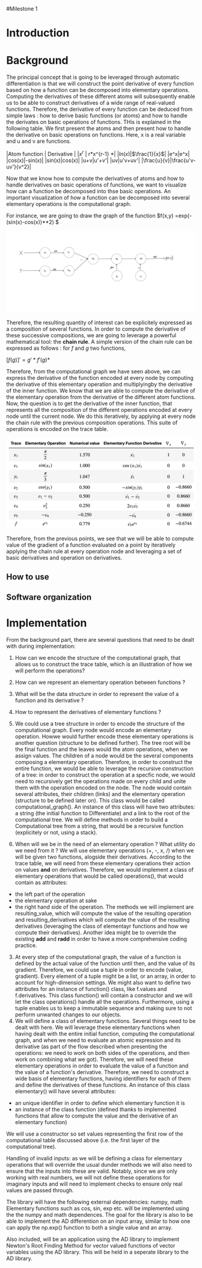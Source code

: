 

#Milestone 1

# Introduction

# Background


The principal concept that is going to be leveraged through automatic differentiation is that we will construct the point derivative of every function based on how a function can be decomposed into elementary operations. Computing the derivatives of these different atoms will subsequently enable us to be able to construct derivatives of a wide range of real-valued functions. Therefore, the derivative of every function can be deduced from simple laws : how to derive basic functions (or atoms) and how to handle the derivates on basic operations of functions. THis is explained in the following table. We first present the atoms and then present how to handle the derivative on basic operations on functions. Here, x is a real variable and u and v are functions. 

|Atom function   |   Derivative |
|$x^r$           | r*x^{r-1}    *|
|$ln(x)$|$\frac{1}{x}$|
|e^x|e^x|
|cos(x)|-sin(x)|
|sin(x)|cos(x)|
|u+v|u'+v'|
|uv|u'v+uv'|
|\frac{u}{v}|\frac{u'v-uv'}{v^2}|


Now that we know how to compute the derivatives of atoms and how to handle derivatives on basic operations of functions, we want to visualize how can a function be decomposed into thse basic operations.
An important visualization of how a function can be decomposed into several elementary operations is the computational graph. 

For instance, we are going to draw the graph of the function $f(x,y) =exp(-(sin(x)-cos(x))**2) $ 

![Computational_graph.jpeg](Computational_graph.jpeg)

Therefore, the resulting quantity of interest can be explicitely expressed as a composition of several functions. In order to compute the derivative of these successive compositions, we are going to leverage a powerful mathematical tool: the **chain rule**.
A simple version of the chain rule can be expressed as follows : for $f$ and $g$ two functions, 

$[f(g)]' = g'*f'(g)$*

Therefore, from the computational graph we have seen above, we can express the derivative of the function encoded at every node by computing the derivative of this elementary operation and multiplyingby the derivative of the inner function. We know that we are able to compute the derivative of the elementary operation from the derivative of the different atom functions. 
Now, the question is to get the derivative of the inner function, that represents all the composition of the different operations encoded at every node until the current node. We do this iteratively, by applying at every node the chain rule with the previous composition operations. 
This suite of operations is encoded on the trace table. 


![Evaluation_table.png](Evaluation_table.png)

Therefore, from the previous points, we see that we will be able to compute value of the gradient of a function evaluated on a point by iteratively applying the chain rule at every operation node and leveraging a set of basic derivatives and operation on derivatives.


 





## How to use


## Software organization

# Implementation

From the background part, there are several questions that need to be dealt with during implementation:

1. How can we encode the structure of the computational graph, that allows us to construct the trace table, which is an illustration of how we will perform the operations?
2. How can we represent an elementary operation between functions ? 
3. What will be the data structure in order to represent the value of a function and its derivative ? 
4. How to represent the derivatives of elementary functions ? 



1. We could use a tree structure in order to encode the structure of the computational graph. Every node would encode an elementary operation. Howwe would further encode these elementary operations is another question (structure to be defined further). The tree root will be the final function and the leaves would the atom operations, when we assign values. The children of a node would be the several components composing a elementary operation. 
Therefore, in order to construct the entire function, we would be able to leverage the recursive construction of a tree: in order to construct the operation at a specfic node, we would need to recursively get the operations made on every child and unite them with the operation encoded on the node. 
The node would contain several attributes, their children (links) and the elementary operation (structure to be defined later on).
This class would be called computational_graph(). An instance of this class will have two attributes: a string (the initial function to Differentiate) and a link to the root of the computational tree. 
We will define methods in order to build a Computational tree from a string, that would be a recursive function (explicitely or not, using a stack). 
2. When will we be in the need of an elementary operation ? What utility do we need from it ? We will use elementary operations (+, -, x, /) when we will be given two functions, alogside their derivatives. According to the trace table, we will need from these elementary operations their action on values **and** on derivatives. Therefore, we would implement a class of elementary operations that would be called operations(), that would contain as attributes:
- the left part of the operation
- the elementary operation at sake 
- the right hand side of the operation. 
The methods we will implement are resulting_value, which will compute the value of the resulting operation and resulting_derivatives which will compute the value of the resulting derivatives (leveraging the class of elementayr functions and how we compute their derivatives). Another idea might be to override the existing __add__ and __radd__ in order to have a more comprehensive coding practice. 
3. At every step of the computational graph, the value of a function is defined by the actual value of the function until then, and the value of its gradient. Therefore, we could use a tuple in order to encode (value, gradient). Every element of a tuple might be a list, or an array, in order to account for high-dimension settings. We might also want to define two attributes for an instance of function() class, like f.values and f.derivatives.
This class function() will contain a constructor and we will let the class operations() handle all the operations. Furthermore, using a tuple enables us to keep a immutable sequence and making sure to not perform unwanted changes to our objects.
4. We will define a class of elementary functions. Several things need to be dealt with here. We will leverage these elementary functions when having dealt with the entire initial function, computing the computational graph, and when we need to evaluate an atomic expression and its derivative (as part of the flow described when presenting the operations: we need to work on both sides of the operations, and then work on combining what we got). Therefore, we will need these elementary operations in order to evaluate the value of a function and the value of a function's derivative. 
Therefore, we need to construct a wide basis of elementary functions, having identifiers for each of them and define the derivatives of these functions. An instance of this class elementary() will have several attributes:
- an unique identifier in order to define which elementary function it is
- an instance of the class function (defined thanks to implemented functions that allow to compute the value and the derivative of an elementary function)


We will use a constructor so set values representing the first row of the computational table discussed above (i.e. the first layer of the computational tree).


Handling of invalid inputs: as we will be defining a class for elementary operations that will override the usual dunder methods we will also need to ensure that the inputs into these are valid. Notably, since we are only working with real numbers, we will not define these operations for imaginary inputs and will need to implement checks to ensure only real values are passed through.


The library will have the following external dependencies: numpy, math
Elementary functions such as cos, sin, exp etc. will be implemented using the the numpy and math dependences.
The goal for the library is also to be able to implement the AD differention on an input array, similar to how one can apply the np.exp() function to both a single value and an array.

Also included, will be an application using the AD library to implement Newton's Root Finding Method for vector valued functions of vector variables using the AD library. This will be held in a seperate library to the AD library.
 


